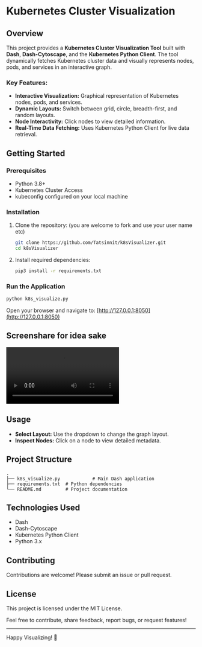 # Kubernetes Cluster Visualization

## Overview

This project provides a **Kubernetes Cluster Visualization Tool** built with **Dash**, **Dash-Cytoscape**, and the **Kubernetes Python Client**. The tool dynamically fetches Kubernetes cluster data and visually represents nodes, pods, and services in an interactive graph.

### Key Features:
- **Interactive Visualization:** Graphical representation of Kubernetes nodes, pods, and services.
- **Dynamic Layouts:** Switch between grid, circle, breadth-first, and random layouts.
- **Node Interactivity:** Click nodes to view detailed information.
- **Real-Time Data Fetching:** Uses Kubernetes Python Client for live data retrieval.

## Getting Started

### Prerequisites
- Python 3.8+
- Kubernetes Cluster Access
- kubeconfig configured on your local machine

### Installation

1. Clone the repository: (you are welcome to fork and use your user name etc)
   ```bash
   git clone https://github.com/Tatsinnit/k8sVisualizer.git
   cd k8sVisualizer
   ```
2. Install required dependencies:

   ```bash
   pip3 install -r requirements.txt
   ```

### Run the Application
```bash
python k8s_visualize.py
```

Open your browser and navigate to: [http://127.0.0.1:8050](http://127.0.0.1:8050)

## Screenshare for idea sake

![](./resources/quickscreencapture1.mov)

## Usage
- **Select Layout:** Use the dropdown to change the graph layout.
- **Inspect Nodes:** Click on a node to view detailed metadata.

## Project Structure
```
.
├── k8s_visualize.py            # Main Dash application
├── requirements.txt  # Python dependencies
└── README.md         # Project documentation
```

## Technologies Used
- Dash
- Dash-Cytoscape
- Kubernetes Python Client
- Python 3.x

## Contributing
Contributions are welcome! Please submit an issue or pull request.

## License
This project is licensed under the MIT License.


Feel free to contribute, share feedback, report bugs, or request features!

---

Happy Visualizing! 🚀


